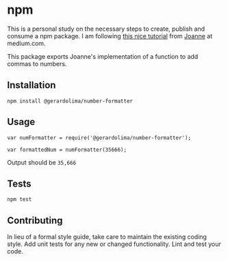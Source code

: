 npm
=========

This is a personal study on the necessary steps to create, publish and consume a npm package. I am following [this nice tutorial](https://medium.com/@jdaudier/how-to-create-and-publish-your-first-node-js-module-444e7585b738#.12iq9dolk) from [Joanne](https://medium.com/@jdaudier) at medium.com.  

This package exports Joanne's implementation of a function to add commas to numbers.

## Installation

  `npm install @gerardolima/number-formatter`

## Usage

    var numFormatter = require('@gerardolima/number-formatter');

    var formattedNum = numFormatter(35666);
  
  
  Output should be `35,666`


## Tests

  `npm test`

## Contributing

In lieu of a formal style guide, take care to maintain the existing coding style. Add unit tests for any new or changed functionality. Lint and test your code.
